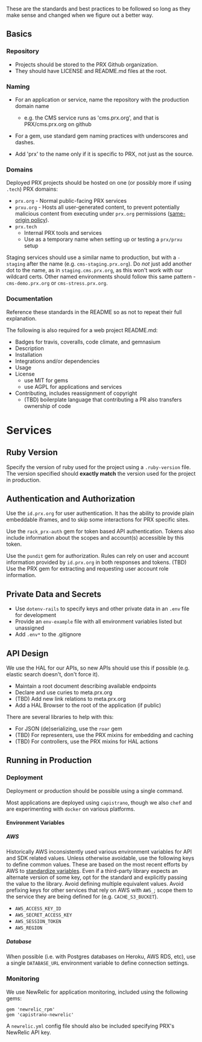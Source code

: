 These are the standards and best practices to be followed so long as they make sense and changed when we figure out a better way.

## Basics

### Repository

- Projects should be stored to the PRX Github organization.
- They should have LICENSE and README.md files at the root.

### Naming

- For an application or service, name the repository with the production domain name
  - e.g. the CMS service runs as 'cms.prx.org', and that is PRX/cms.prx.org on github

- For a gem, use standard gem naming practices with underscores and dashes.
- Add 'prx' to the name only if it is specific to PRX, not just as the source.

### Domains

Deployed PRX projects should be hosted on one (or possibly more if using `.tech`) PRX domains:

- `prx.org` - Normal public-facing PRX services
- `prxu.org` - Hosts all user-generated content, to prevent potentially malicious content from executing under `prx.org` permissions ([same-origin policy](https://en.m.wikipedia.org/wiki/Same-origin_policy)).
- `prx.tech`
  - Internal PRX tools and services
  - Use as a temporary name when setting up or testing a `prx/prxu` setup

Staging services should use a similar name to production, but with a `-staging` after the name (e.g. `cms-staging.prx.org`).  Do _not_ just add another dot to the name, as in `staging.cms.prx.org`, as this won't work with our wildcard certs.  Other named environments should follow this same pattern - `cms-demo.prx.org` or `cms-stress.prx.org`.

### Documentation

Reference these standards in the README so as not to repeat their full explanation.

The following is also required for a web project README.md:
- Badges for travis, coveralls, code climate, and gemnasium
- Description
- Installation
- Integrations and/or dependencies
- Usage
- License
  - use MIT for gems
  - use AGPL for applications and services
- Contributing, includes reassignment of copyright
  - (TBD) boilerplate language that contributing a PR also transfers ownership of code

# Services

## Ruby Version

Specify the version of ruby used for the project using a `.ruby-version` file. The version specified should **exactly match** the version used for the project in production.

## Authentication and Authorization

Use the `id.prx.org` for user authentication.
It has the ability to provide plain embeddable iframes, and to skip some interactions for PRX specific sites.

Use the `rack_prx-auth` gem for token based API authentication.
Tokens also include information about the scopes and account(s) accessible by this token.

Use the `pundit` gem for authorization.
Rules can rely on user and account information provided by `id.prx.org` in both responses and tokens.
(TBD) Use the PRX gem for extracting and requesting user account role information.

## Private Data and Secrets

- Use `dotenv-rails` to specify keys and other private data in an `.env` file for development
- Provide an `env-example` file with all environment variables listed but unassigned
- Add `.env*` to the .gitignore


## API Design

We use the HAL for our APIs, so new APIs should use this if possible (e.g. elastic search doesn't, don't force it).

- Maintain a root document describing available endpoints
- Declare and use curies to meta.prx.org
- (TBD) Add new link relations to meta.prx.org
- Add a HAL Browser to the root of the application (if public)

There are several libraries to help with this:
- For JSON (de)serializing, use the `roar` gem
- (TBD) For representers, use the PRX mixins for embedding and caching
- (TBD) For controllers, use the PRX mixins for HAL actions

## Running in Production

### Deployment

Deployment or production should be possible using a single command.

Most applications are deployed using `capistrano`, though we also `chef` and are experimenting with `docker` on various platforms.

#### Environment Variables

##### AWS

Historically AWS inconsistently used various environment variables for API and SDK related values. Unless otherwise avoidable, use the following keys to define common values. These are based on the most recent efforts by AWS to [standardize variables](http://blogs.aws.amazon.com/security/post/Tx3D6U6WSFGOK2H/A-New-and-Standardized-Way-to-Manage-Credentials-in-the-AWS-SDKs). Even if a third-party library expects an alternate version of some key, opt for the standard and explicitly passing the value to the library. Avoid defining multiple equivalent values. Avoid prefixing keys for other services that rely on AWS with `AWS_`; scope them to the service they are being defined for (e.g. `CACHE_S3_BUCKET`).

* `AWS_ACCESS_KEY_ID`
* `AWS_SECRET_ACCESS_KEY`
* `AWS_SESSION_TOKEN`
* `AWS_REGION`

##### Database

When possible (i.e. with Postgres databases on Heroku, AWS RDS, etc), use a single `DATABASE_URL` environment variable to define connection settings.

### Monitoring

We use NewRelic for application monitoring, included using the following gems:
```
gem 'newrelic_rpm'
gem 'capistrano-newrelic'
```

A `newrelic.yml` config file should also be included specifying PRX's NewRelic API key.